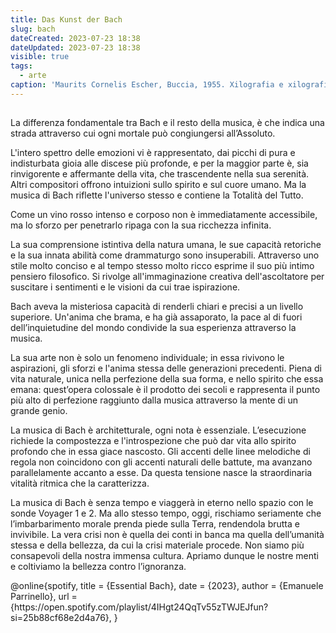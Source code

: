 ```yaml
---
title: Das Kunst der Bach
slug: bach
dateCreated: 2023-07-23 18:38
dateUpdated: 2023-07-23 18:38
visible: true
tags:
  - arte
caption: 'Maurits Cornelis Escher, Buccia, 1955. Xilografia e xilografia di testa, 34,5×23,5. 17 Collezione Maurits, Bolzano.'
---
```


##

<span class="newthought">La differenza fondamentale</span> tra Bach e il resto della musica, è che indica una strada attraverso cui ogni mortale può congiungersi all’Assoluto.

L'intero spettro delle emozioni vi è rappresentato, dai picchi di pura e indisturbata gioia alle discese più profonde, e per la maggior parte è, sia rinvigorente e affermante della vita, che trascendente nella sua serenità. Altri compositori offrono intuizioni sullo spirito e sul cuore umano. Ma la musica di Bach riflette l'universo stesso e contiene la Totalità del Tutto.

Come un vino rosso intenso e corposo non è immediatamente accessibile, ma lo sforzo per penetrarlo ripaga con la sua ricchezza infinita.

La sua comprensione istintiva della natura umana, le sue capacità retoriche e la sua innata abilità come drammaturgo sono insuperabili. Attraverso uno stile molto conciso e al tempo stesso molto ricco esprime il suo più intimo pensiero filosofico. Si rivolge all'immaginazione creativa dell'ascoltatore per suscitare i sentimenti e le visioni da cui trae ispirazione.

Bach aveva la misteriosa capacità di renderli chiari e precisi a un livello superiore. Un'anima che brama, e ha già assaporato, la pace al di fuori dell’inquietudine del mondo condivide la sua esperienza attraverso la musica.

La sua arte non è solo un fenomeno individuale; in essa rivivono le aspirazioni, gli sforzi e l'anima stessa delle generazioni precedenti. Piena di vita naturale, unica nella perfezione della sua forma, e nello spirito che essa emana: quest’opera colossale è il prodotto dei secoli e rappresenta il punto più alto di perfezione raggiunto dalla musica attraverso la mente di un grande genio.

La musica di Bach è architetturale, ogni nota è essenziale. L’esecuzione richiede la compostezza e l'introspezione che può dar vita allo spirito profondo che in essa giace nascosto. Gli accenti delle linee melodiche di regola non coincidono con gli accenti naturali delle battute, ma avanzano parallelamente accanto a esse. Da questa tensione nasce la straordinaria vitalità ritmica che la caratterizza.

La musica di Bach è senza tempo e viaggerà in eterno nello spazio con le sonde Voyager 1 e 2. Ma allo stesso tempo, oggi, rischiamo seriamente che l’imbarbarimento morale prenda piede sulla Terra, rendendola brutta e invivibile. La vera crisi non è quella dei conti in banca ma quella dell’umanità stessa e della bellezza, da cui la crisi materiale procede. Non siamo più consapevoli della nostra immensa cultura. Apriamo dunque le nostre menti e coltiviamo la bellezza contro l’ignoranza.

<bibliography>
@online{spotify,
    title = {Essential Bach},
    date = {2023},
    author = {Emanuele Parrinello},
    url = {https://open.spotify.com/playlist/4IHgt24QqTv55zTWJEJfun?si=25b88cf68e2d4a76},
}
</bibliography>
